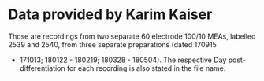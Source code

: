# Data provided by Karim Kaiser

Those are recordings from two separate 60 electrode 100/10 MEAs,
labelled 2539 and 2540, from three separate preparations (dated 170915
- 171013; 180122 - 180219; 180328 - 180504). The respective Day
post-differentiation for each recording is also stated in the file
name.
